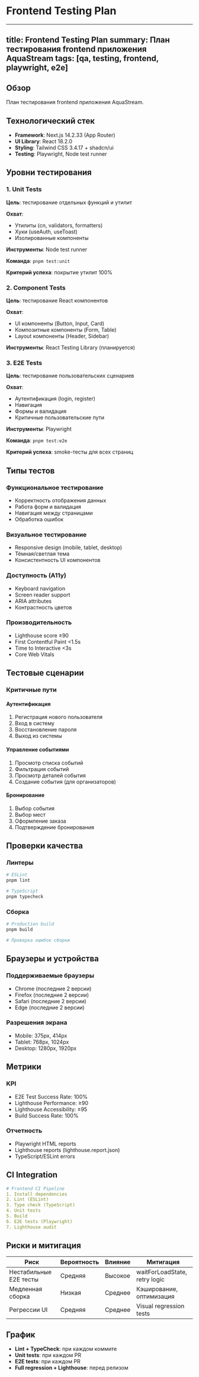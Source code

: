 # Frontend Testing Plan

---
title: Frontend Testing Plan
summary: План тестирования frontend приложения AquaStream
tags: [qa, testing, frontend, playwright, e2e]
---

## Обзор

План тестирования frontend приложения AquaStream.

## Технологический стек

- **Framework**: Next.js 14.2.33 (App Router)
- **UI Library**: React 18.2.0
- **Styling**: Tailwind CSS 3.4.17 + shadcn/ui
- **Testing**: Playwright, Node test runner

## Уровни тестирования

### 1. Unit Tests

**Цель**: тестирование отдельных функций и утилит

**Охват**:
- Утилиты (cn, validators, formatters)
- Хуки (useAuth, useToast)
- Изолированные компоненты

**Инструменты**: Node test runner

**Команда**: `pnpm test:unit`

**Критерий успеха**: покрытие утилит 100%

### 2. Component Tests

**Цель**: тестирование React компонентов

**Охват**:
- UI компоненты (Button, Input, Card)
- Композитные компоненты (Form, Table)
- Layout компоненты (Header, Sidebar)

**Инструменты**: React Testing Library (планируется)

### 3. E2E Tests

**Цель**: тестирование пользовательских сценариев

**Охват**:
- Аутентификация (login, register)
- Навигация
- Формы и валидация
- Критичные пользовательские пути

**Инструменты**: Playwright

**Команда**: `pnpm test:e2e`

**Критерий успеха**: smoke-тесты для всех страниц

## Типы тестов

### Функциональное тестирование
- Корректность отображения данных
- Работа форм и валидация
- Навигация между страницами
- Обработка ошибок

### Визуальное тестирование
- Responsive design (mobile, tablet, desktop)
- Тёмная/светлая тема
- Консистентность UI компонентов

### Доступность (A11y)
- Keyboard navigation
- Screen reader support
- ARIA attributes
- Контрастность цветов

### Производительность
- Lighthouse score ≥90
- First Contentful Paint <1.5s
- Time to Interactive <3s
- Core Web Vitals

## Тестовые сценарии

### Критичные пути

#### Аутентификация
1. Регистрация нового пользователя
2. Вход в систему
3. Восстановление пароля
4. Выход из системы

#### Управление событиями
1. Просмотр списка событий
2. Фильтрация событий
3. Просмотр деталей события
4. Создание события (для организаторов)

#### Бронирование
1. Выбор события
2. Выбор мест
3. Оформление заказа
4. Подтверждение бронирования

## Проверки качества

### Линтеры
```bash
# ESLint
pnpm lint

# TypeScript
pnpm typecheck
```

### Сборка
```bash
# Production build
pnpm build

# Проверка ошибок сборки
```

## Браузеры и устройства

### Поддерживаемые браузеры
- Chrome (последние 2 версии)
- Firefox (последние 2 версии)
- Safari (последние 2 версии)
- Edge (последние 2 версии)

### Разрешения экрана
- Mobile: 375px, 414px
- Tablet: 768px, 1024px
- Desktop: 1280px, 1920px

## Метрики

### KPI
- E2E Test Success Rate: 100%
- Lighthouse Performance: ≥90
- Lighthouse Accessibility: ≥95
- Build Success Rate: 100%

### Отчетность
- Playwright HTML reports
- Lighthouse reports (lighthouse.report.json)
- TypeScript/ESLint errors

## CI Integration

```yaml
# Frontend CI Pipeline
1. Install dependencies
2. Lint (ESLint)
3. Type check (TypeScript)
4. Unit tests
5. Build
6. E2E tests (Playwright)
7. Lighthouse audit
```

## Риски и митигация

| Риск | Вероятность | Влияние | Митигация |
|------|-------------|---------|-----------|
| Нестабильные E2E тесты | Средняя | Высокое | waitForLoadState, retry logic |
| Медленная сборка | Низкая | Среднее | Кэширование, оптимизация |
| Регрессии UI | Средняя | Среднее | Visual regression tests |

## График

- **Lint + TypeCheck**: при каждом коммите
- **Unit tests**: при каждом PR
- **E2E tests**: при каждом PR
- **Full regression + Lighthouse**: перед релизом

